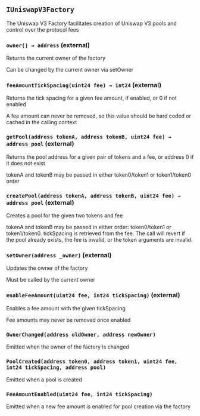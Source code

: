 ## `IUniswapV3Factory`

The Uniswap V3 Factory facilitates creation of Uniswap V3 pools and control over the protocol fees




### `owner() → address` (external)

Returns the current owner of the factory


Can be changed by the current owner via setOwner


### `feeAmountTickSpacing(uint24 fee) → int24` (external)

Returns the tick spacing for a given fee amount, if enabled, or 0 if not enabled


A fee amount can never be removed, so this value should be hard coded or cached in the calling context


### `getPool(address tokenA, address tokenB, uint24 fee) → address pool` (external)

Returns the pool address for a given pair of tokens and a fee, or address 0 if it does not exist


tokenA and tokenB may be passed in either token0/token1 or token1/token0 order


### `createPool(address tokenA, address tokenB, uint24 fee) → address pool` (external)

Creates a pool for the given two tokens and fee


tokenA and tokenB may be passed in either order: token0/token1 or token1/token0. tickSpacing is retrieved
from the fee. The call will revert if the pool already exists, the fee is invalid, or the token arguments
are invalid.


### `setOwner(address _owner)` (external)

Updates the owner of the factory


Must be called by the current owner


### `enableFeeAmount(uint24 fee, int24 tickSpacing)` (external)

Enables a fee amount with the given tickSpacing


Fee amounts may never be removed once enabled



### `OwnerChanged(address oldOwner, address newOwner)`

Emitted when the owner of the factory is changed




### `PoolCreated(address token0, address token1, uint24 fee, int24 tickSpacing, address pool)`

Emitted when a pool is created




### `FeeAmountEnabled(uint24 fee, int24 tickSpacing)`

Emitted when a new fee amount is enabled for pool creation via the factory




